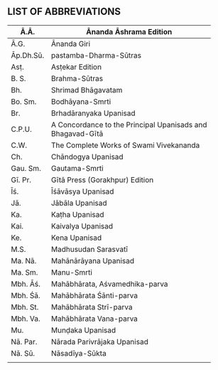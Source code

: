 ## **LIST OF ABBREVIATIONS**

| Ā.Ā.      | Ānanda Āshrama Edition                                         |
| --------- | -------------------------------------------------------------- |
| Ā.G.      | Ānanda Giri                                                    |
| Āp.Dh.Sū. | pastamba-Dharma-Sūtras                                         |
| Asṭ.      | Asṭekar Edition                                                |
| B. S.     | Brahma-Sūtras                                                  |
| Bh.       | Shrimad Bhāgavatam                                             |
| Bo. Sm.   | Bodhāyana-Smrti                                                |
| Br.       | Brhadāranyaka Upanisad                                         |
| C.P.U.    | A Concordance to the Principal Upanisads and<br/>Bhagavad-Gītā |
| C.W.      | The Complete Works of Swami Vivekananda                        |
| Ch.       | Chāndogya Upanisad                                             |
| Gau. Sm.  | Gautama-Smrti                                                  |
| Gī. Pr.   | Gītā Press (Gorakhpur) Edition                                 |
| Īś.       | Īśāvāsya Upanisad                                              |
| Jā.       | Jābāla Upanisad                                                |
| Ka.       | Kaṭha Upanisad                                                 |
| Kai.      | Kaivalya Upanisad                                              |
| Ke.       | Kena Upanisad                                                  |
| M.S.      | Madhusudan Sarasvatī                                           |
| Ma. Nā.   | Mahānārāyana Upanisad                                          |
| Ma. Sm.   | Manu-Smrti                                                     |
| Mbh. Āś.  | Mahābhārata, Aśvamedhika-parva                                 |
| Mbh. Śā.  | Mahābhārata Śānti-parva                                        |
| Mbh. St.  | Mahābhārata Strī-parva                                         |
| Mbh. Va.  | Mahābhārata Vana-parva                                         |
| Mu.       | Munḍaka Upanisad                                               |
| Nā. Par.  | Nārada Parivrājaka Upanisad                                    |
| Nā. Sū.   | Nāsadīya-Sūkta                                                 |
|           |                                                                |
